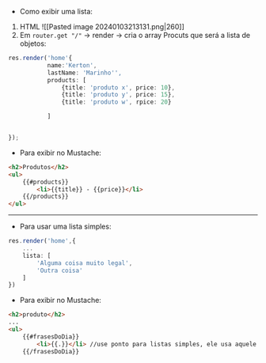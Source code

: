 - Como exibir uma lista:
1. HTML
![[Pasted image 20240103213131.png|260]]
2. Em ``router.get "/"`` -> render -> cria o array Procuts que será a lista de objetos:
```ts
res.render('home'{
		   name:'Kerton',
		   lastName: 'Marinho'',
		   products: [
			   {title: 'produto x', price: 10},
			   {title: 'produto y', price: 15},
			   {title: 'produto w', rpice: 20}

		   ]


});
```
- Para exibir no Mustache:
```html
<h2>Produtos</h2>
<ul>
	{{#products}}
		<li>{{title}} - {{price}}</li>
	{{/products}}
</ul>
```

---
- Para usar uma lista simples:
```ts
res.render('home',{
	...
	lista: [
		'Alguma coisa muito legal',
		'Outra coisa'
	]
})
```
- Para exibir no Mustache:
```html
<h2>produto</h2>
...
<ul>
	{{#frasesDoDia}}
		<li>{{.}}</li> //use ponto para listas simples, ele usa aquele loop especifico no momento
	{{/frasesDoDia}}
```
